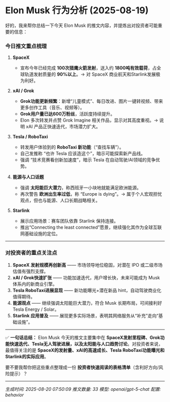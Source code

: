 # Elon Musk 行为分析 (2025-08-19)

好的，我来帮你总结一下今天 Elon Musk 的推文内容，并提炼出对投资者可能重要的信息：  

### 今日推文重点梳理
1. **SpaceX**  
   - 宣布今年已经完成 **100次猎鹰火箭发射**，送入约 **1800吨有效载荷**，占全球轨道发射质量的 **90%以上**。→ 对 SpaceX 商业航天和Starlink发展极为利好。

2. **xAI / Grok**  
   - **Grok功能更新频繁**：新增“儿童模式”、每日改进、图片一键转视频、带来更多创作工具（音乐、视频等）。  
   - **Grok用户量已达600万粉丝**，活跃度持续提升。  
   - Elon 多次转发并点赞 Grok Imagine 相关作品，显示对其高度重视。→ 说明 xAI 产品正快速迭代，市场潜力扩大。  

3. **Tesla / RoboTaxi**  
   - 转发用户体验到的 **RoboTaxi 新功能**（“查找车辆”）。  
   - 自己发推称 “也许 Tesla 应该造这个”，暗示可能探索新产品线。  
   - 强调 “技术竞赛看创新加速度”，暗示 Tesla 在自动驾驶/AI领域的竞争优势。  

4. **能源与人口话题**  
   - 强调 **太阳能巨大潜力**，称西班牙一小块地就能满足欧洲能源。  
   - 再次警告 **欧洲出生率过低**，称 “Europe is dying”。→ 属于个人宏观担忧观点，但也与能源、人口长期战略相关。  

5. **Starlink**  
   - 展示应用场景：赛车团队依靠 Starlink 保持连接。  
   - 推出“Connecting the least connected”愿景，继续强化其作为全球互联网基础设施的定位。  

---

### 对投资者的重点关注点
1. **SpaceX 发射规模再创新高** —— 市场领导地位稳固，对潜在 IPO 或二级市场估值有强烈支撑。  
2. **xAI / Grok快速扩张** —— 功能加速迭代，用户增长快，未来可能成为 Musk 体系内的新商业引擎。  
3. **Tesla RoboTaxi进展显现** —— 新功能曝光+潜在新品 hint，自动驾驶商业化值得期待。  
4. **能源观点** —— 继续强调太阳能巨大潜力，符合 Musk 长期布局，可间接利好 Tesla Energy / Solar。  
5. **Starlink 应用普及** —— 展现更多实际场景，表明其网络服务从“补充”走向“基础设施”。  

---

✅ **一句话总结：**
Elon Musk 今天的推文主要集中在 **SpaceX发射里程碑、Grok功能快速迭代、Tesla无人驾驶进展，以及太阳能与人口趋势讨论**。对投资者来说，最值得关注的是 **SpaceX的发射量、xAI的高速成长、Tesla RoboTaxi功能曝光和Starlink的实际应用**。  

要不要我帮你把这些重点整理成一份 **投资者快速阅读的表格清单**（含利好方向/风险提示）？

---
*生成时间: 2025-08-20 07:50:09*
*推文数量: 33*
*模型: openai/gpt-5-chat*
*配置: behavior*
